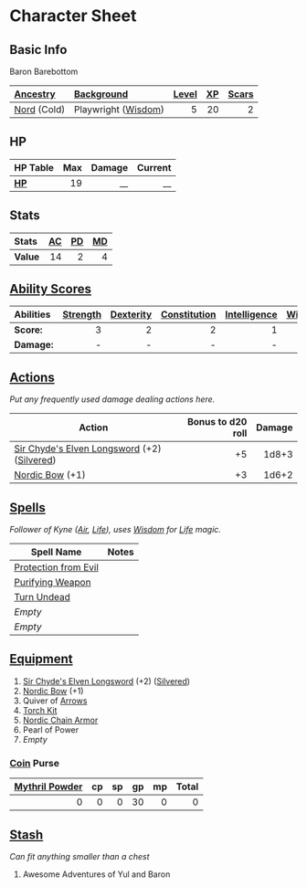 # Character Sheet

## Basic Info

Baron Barebottom

| [Ancestry](../../../Player%20Characters/Ancenstries/Ancestry.md)              | [Background](../../../Player%20Characters/Backgrounds/Background.md)                 | [Level](../../../Player%20Characters/Progression/Level.md) | [XP](../../../Player%20Characters/Progression/Experience%20Points.md) | [Scars](../../../Player%20Characters/Progression/Scars.md) |
| :---------------------------------------------------------------------------- | :----------------------------------------------------------------------------------- | ---------------------------------------------------------: | --------------------------------------------------------------------: | ---------------------------------------------------------: |
| [Nord](../../../Player%20Characters/Ancenstries/Mechanical/Hardy.md) (Cold) | Playwright ([Wisdom](../../../Player%20Characters/The%20Ability%20Scores/Wisdom.md)) |                                                          5 |                                                                    20 |                                                          2 |

## HP

| **HP Table**                                                                | Max | Damage | Current |
| :-------------------------------------------------------------------------- | --: | -----: | ------: |
| **[HP](../../../Player%20Characters/Derived%20Statistics/Hit%20Points.md)** |  19 |     __ |      __ |

## Stats

| Stats     | [AC](../../../Player%20Characters/Derived%20Statistics/Armor%20Class.md) | [PD](../../../Player%20Characters/Derived%20Statistics/Physical%20Defense.md) | [MD](../../../Player%20Characters/Derived%20Statistics/Mental%20Defense.md) |
| :-------- | -----------------------------------------------------------------------: | ----------------------------------------------------------------------------: | --------------------------------------------------------------------------: |
| **Value** |                                                                       14 |                                                                             2 |                                                                           4 |

## [Ability Scores](../../../Player%20Characters/The%20Ability%20Scores/Ability%20Scores.md)

| Abilities   | [Strength](../../../Player%20Characters/The%20Ability%20Scores/Strength.md) | [Dexterity](../../../Player%20Characters/The%20Ability%20Scores/Dexterity.md) | [Constitution](../../../Player%20Characters/The%20Ability%20Scores/Constitution.md) | [Intelligence](../../../Player%20Characters/The%20Ability%20Scores/Intelligence.md) | [Wisdom](../../../Player%20Characters/The%20Ability%20Scores/Wisdom.md)<br> | [Charisma](../../../Player%20Characters/The%20Ability%20Scores/Charisma.md)<br> |
| :---------- | --------------------------------------------------------------------------: | ----------------------------------------------------------------------------: | ----------------------------------------------------------------------------------: | ----------------------------------------------------------------------------------: | --------------------------------------------------------------------------: | ------------------------------------------------------------------------------: |
| **Score:**  |                                                                           3 |                                                                             2 |                                                                                   2 |                                                                                   1 |                                                                       4 (P) |                                                                               4 |
| **Damage:** |                                                                           - |                                                                             - |                                                                                   - |                                                                                   - |                                                                           - |                                                                               - |

## [Actions](../../../Game%20Procedures/Core%20Procedures/Action.md)

*Put any frequently used damage dealing actions here.*

| Action                                                                                                                                                                                                      | Bonus to d20 roll | Damage |
| ----------------------------------------------------------------------------------------------------------------------------------------------------------------------------------------------------------- | ----------------: | -----: |
| [Sir Chyde's Elven Longsword](../../../Items%20and%20Gear/Weapons/Melee%20Weapons/Medium%20Skilled%20Weapon.md) (+2) ([Silvered](../../../Items%20and%20Gear/Material%20Properties/Silvered%20Property.md)) |                +5 |  1d8+3 |
| [Nordic Bow](../../../Items%20and%20Gear/Weapons/Ranged%20Weapons/Medium%20Bow.md) (+1)                                                                                                                     |                +3 |  1d6+2 |

## [Spells](../../../Magic/Spells.md)

*Follower of Kyne ([Air](../../../Magic/Spells/Spell%20Domains/Air.md), [Life](../../../Magic/Spells/Spell%20Domains/Life.md)), uses [Wisdom](../../../Player%20Characters/The%20Ability%20Scores/Wisdom.md) for [Life](../../../Magic/Spells/Spell%20Domains/Life.md) magic.*

| Spell Name                                                                                              | Notes |
| ------------------------------------------------------------------------------------------------------- | ----- |
| [Protection from Evil](../../../Magic/Spells/Spells%20by%20Level/Level%201/Protection%20from%20Evil.md) |       |
| [Purifying Weapon](../../../Magic/Spells/Spells%20by%20Level/Level%202/Purifying%20Weapon.md)           |       |
| [Turn Undead](../../../Magic/Spells/Spells%20by%20Level/Level%201/Turn%20Undead.md)                     |       |
| *Empty*                                                                                                 |       |
| *Empty*                                                                                                 |       |

## [Equipment](../../../Player%20Characters/Inventory/Equipment.md)

1. [Sir Chyde's Elven Longsword](../../../Items%20and%20Gear/Weapons/Melee%20Weapons/Medium%20Skilled%20Weapon.md) (+2) ([Silvered](../../../Items%20and%20Gear/Material%20Properties/Silvered%20Property.md))
2. [Nordic Bow](../../../Items%20and%20Gear/Weapons/Ranged%20Weapons/Medium%20Bow.md) (+1)
3. Quiver of [Arrows](../../../Items%20and%20Gear/Weapons/Ammo/Arrow.md)
4. [Torch Kit](../../../Items%20and%20Gear/Gear/10%20Coins/Torch%20Kit.md)
5. [Nordic Chain Armor](../../../Items%20and%20Gear/Armor/Silvered%20Armor/Silver%20Chain%20Armor.md)
6. Pearl of Power
7. *Empty*

### [Coin](../../Economy/Coins.md) Purse

| [Mythril Powder](../../../Magic/Spellcasting/Mythril.md) |  cp |  sp |  gp |  mp | Total |
| -------------------------------------------------------: | --: | --: | --: | --: | ----: |
|                                                        0 |   0 |   0 |  30 |   0 |     0 |

## [Stash](../../../Player%20Characters/Inventory/Stash.md)

*Can fit anything smaller than a chest*

1. Awesome Adventures of Yul and Baron

